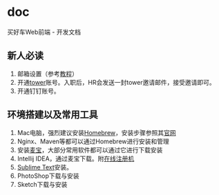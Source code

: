 # doc
买好车Web前端 - 开发文档

## 新人必读
1. 邮箱设置（参考[教程](https://tower.im/projects/3c8822895be84eb8935f4433772b5b9e/docs/1160acd8aeb54d408f6034412906da33/ "邮箱设置教程")）
2. 开通[tower](https://tower.im/ "tower")账号。入职后，HR会发送一封tower邀请邮件，接受邀请即可。
3. 开通钉钉账号。

## 环境搭建以及常用工具
1. Mac电脑，强烈建议安装[Homebrew](http://brew.sh/ "HomeBrew")，安装步骤参照其[官网](http://brew.sh/ "Homebrew官网")
2. Nginx、Maven等都可以通过Homebrew进行安装和管理
3. 安装[麦宝](http://www.macabc.com/ "麦宝")，大部分常用软件都可以通过它进行下载安装
4. Intellij IDEA，通过麦宝下载。附[在线注册机](http://macabc.com/detail.htm?app_id=4 "Intellij IDEA在线注册机")
5. [Sublime Text](http://www.sublimetext.com/ "Sublime Text")安装。
6. PhotoShop下载与安装
7. Sketch下载与安装


